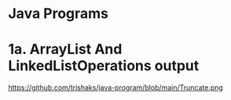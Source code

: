# Java Programs
# 1a. ArrayList And LinkedListOperations output 
https://github.com/trishaks/java-program/blob/main/Truncate.png
